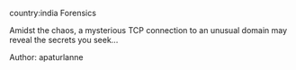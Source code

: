 country:india Forensics

Amidst the chaos, a mysterious TCP connection to an unusual domain may reveal the secrets you seek...

Author: apaturlanne
